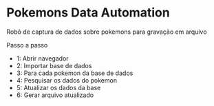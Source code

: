 # Pokemons Data Automation
 Robô de captura de dados sobre pokemons para gravação em arquivo

Passo a passo
- 1: Abrir navegador
- 2: Importar base de dados
- 3: Para cada pokemon da base de dados
- 4: Pesquisar os dados do pokemon
- 5: Atualizar os dados da base
- 6: Gerar arquivo atualizado
